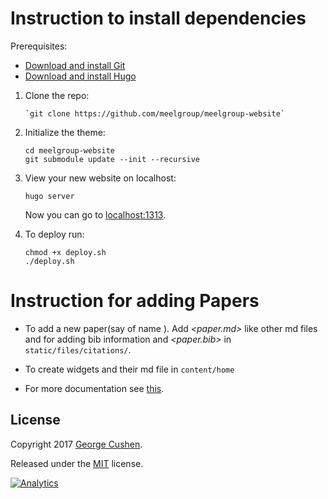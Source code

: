 # Instruction to install dependencies

Prerequisites:

* [Download and install Git](https://git-scm.com/downloads)
* [Download and install Hugo](https://gohugo.io/getting-started/installing/#quick-install)

1. Clone the repo: 

       `git clone https://github.com/meelgroup/meelgroup-website`
    
2. Initialize the theme:

       cd meelgroup-website
       git submodule update --init --recursive

3. View your new website on localhost:
      
       hugo server

    Now you can go to [localhost:1313](http://localhost:1313).
  
4. To deploy run:
       
       chmod +x deploy.sh
       ./deploy.sh 

# Instruction for adding Papers
- To add a new paper(say of name *<paper>*). Add *<paper.md>* like other md files and for adding bib information and *<paper.bib>* in `static/files/citations/`.

- To create widgets and their md file in `content/home`

- For more documentation see [this](https://github.com/gcushen/hugo-academic).

## License

Copyright 2017 [George Cushen](https://georgecushen.com).

Released under the [MIT](https://github.com/sourcethemes/academic-kickstart/blob/master/LICENSE.md) license.

[![Analytics](https://ga-beacon.appspot.com/UA-78646709-2/academic-kickstart/readme?pixel)](https://github.com/igrigorik/ga-beacon)
